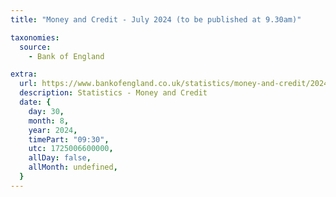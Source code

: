 ```yaml
---
title: "Money and Credit - July 2024 (to be published at 9.30am)"

taxonomies:
  source:
    - Bank of England

extra:
  url: https://www.bankofengland.co.uk/statistics/money-and-credit/2024/july-2024
  description: Statistics - Money and Credit
  date: {
    day: 30,
    month: 8,
    year: 2024,
    timePart: "09:30",
    utc: 1725006600000,
    allDay: false,
    allMonth: undefined,
  }
---
```

